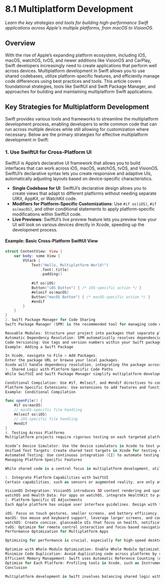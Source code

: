 # 8.1 Multiplatform Development

_Learn the key strategies and tools for building high-performance Swift applications across Apple's multiple platforms, from macOS to VisionOS._

## Overview

With the rise of Apple’s expanding platform ecosystem, including iOS, macOS, watchOS, tvOS, and newer additions like VisionOS and CarPlay, Swift developers increasingly need to create applications that perform well across devices. Multiplatform development in Swift allows you to use shared codebases, utilize platform-specific features, and efficiently manage code differences using best practices and tools. This article covers foundational strategies, tools like SwiftUI and Swift Package Manager, and approaches for building and maintaining multiplatform Swift applications.

## Key Strategies for Multiplatform Development

Swift provides various tools and frameworks to streamline the multiplatform development process, enabling developers to write common code that can run across multiple devices while still allowing for customization where necessary. Below are the primary strategies for effective multiplatform development in Swift:

### 1. Use SwiftUI for Cross-Platform UI

SwiftUI is Apple’s declarative UI framework that allows you to build interfaces that can work across iOS, macOS, watchOS, tvOS, and VisionOS. SwiftUI’s declarative syntax lets you create responsive and adaptive UIs, automatically adjusting layouts based on device-specific characteristics.

- **Single Codebase for UI**: SwiftUI’s declarative design allows you to create views that adapt to different platforms without needing separate UIKit, AppKit, or WatchKit code.
- **Modifiers for Platform-Specific Customizations**: Use `#if os(iOS)`, `#if os(macOS)`, and other conditional statements to apply platform-specific modifications within SwiftUI code.
- **Live Previews**: SwiftUI’s live preview feature lets you preview how your UI will look on various devices directly in Xcode, speeding up the development process.

#### Example: Basic Cross-Platform SwiftUI View
```swift
struct ContentView: View {
    var body: some View {
        VStack {
            Text("Hello, Multiplatform World!")
                .font(.title)
                .padding()
            
            #if os(iOS)
            Button("iOS Button") { /* iOS-specific action */ }
            #elseif os(macOS)
            Button("macOS Button") { /* macOS-specific action */ }
            #endif
        }
    }
}
2. Swift Package Manager for Code Sharing
Swift Package Manager (SPM) is the recommended tool for managing code dependencies and sharing code across different platforms. SPM is integrated into Xcode and supports all Apple platforms, making it ideal for handling shared logic and resources in a multiplatform project.

Reusable Modules: Structure your project into packages that separate platform-specific code from shared logic, enhancing modularity.
Automatic Dependency Resolution: SPM automatically resolves dependencies, simplifying the setup for multiple platforms.
Code Versioning: Use tags and version numbers within your Swift packages to manage releases and dependencies.
Example: Adding a Swift Package

In Xcode, navigate to File > Add Packages.
Enter the package URL or browse your local packages.
Xcode will handle dependency resolution, integrating the package across platforms.
3. Shared Logic with Platform-Specific Code Paths
While SwiftUI and Swift Package Manager simplify multiplatform development, some platform-specific code may still be necessary. Swift allows you to use conditional compilation flags to include platform-specific functionality without compromising code readability or maintainability.

Conditional Compilation: Use #if, #elseif, and #endif directives to conditionally compile platform-specific code.
Platform-Specific Extensions: Use extensions to add features and functionality for specific platforms, keeping shared logic intact.
Example: Conditional Compilation

func openFile() {
    #if os(macOS)
    // macOS-specific file handling
    #elseif os(iOS)
    // iOS-specific file handling
    #endif
}
4. Testing Across Platforms
Multiplatform projects require rigorous testing on each targeted platform to ensure consistency in functionality and performance. Xcode and XCTest provide tools for multiplatform testing, with support for both unit tests and UI tests.

Xcode’s Device Simulator: Use the device simulators in Xcode to test your app on various platforms.
Unified Test Targets: Create shared test targets in Xcode for testing common functionality, and add platform-specific tests where needed.
Automated Testing: Use continuous integration (CI) to automate testing across different platforms.
Managing Platform-Specific Features

While shared code is a central focus in multiplatform development, utilizing platform-specific features can enhance the user experience. Here are some tips for integrating platform-specific features into your multiplatform app:

1. Integrate Platform Capabilities with SwiftUI
Certain capabilities, such as sensors or augmented reality, are only available on specific platforms. SwiftUI provides ways to integrate these features conditionally.

VisionOS Integration: VisionOS introduces 3D content rendering and spatial interaction. Use SwiftUI’s SceneKit or RealityKit views when targeting VisionOS.
watchOS and Health Data: For apps on watchOS, integrate HealthKit to provide users with health data tracking.
2. Platform-Specific UI Adjustments
Each Apple platform has unique user interface guidelines. Design with these considerations in mind for optimal user experiences:

iOS: Focus on touch gestures, smaller screens, and battery efficiency.
macOS: Use mouse and keyboard support, leverage larger screens, and consider more complex layouts.
watchOS: Create concise, glanceable UIs that focus on health, notifications, and fitness.
tvOS: Optimize for remote control interaction and focus-based navigation.
Performance Optimization for Multiplatform Apps

Optimizing for performance is crucial, especially for high-speed desktop applications. Here are some general practices:

Optimize with Whole-Module Optimization: Enable Whole Module Optimization in your Xcode project settings for faster build times and improved performance.
Minimize Code Duplication: Avoid duplicating code across platforms by creating reusable modules with Swift Package Manager.
Efficient Memory Management: Swift uses Automatic Reference Counting (ARC), but be mindful of strong reference cycles, especially when working with platform-specific components like UIViews on iOS or NSViews on macOS.
Optimize for Each Platform: Profiling tools in Xcode, such as Instruments, allow you to detect and resolve performance issues specific to each platform.
Conclusion

Multiplatform development in Swift involves balancing shared logic with platform-specific adaptations. By leveraging SwiftUI, Swift Package Manager, conditional compilation, and platform-specific extensions, you can build versatile applications that run smoothly across Apple’s entire ecosystem. With careful performance optimization and testing, you can deliver a high-quality experience on each platform, achieving both efficiency and a polished user experience in your Swift applications.
